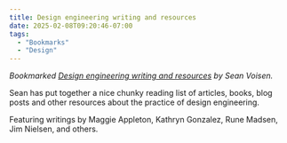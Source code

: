```yaml
---
title: Design engineering writing and resources
date: 2025-02-08T09:20:46-07:00
tags:
  - "Bookmarks"
  - "Design"
---
```


<div class="u-bookmark-of h-cite">
<p><i>Bookmarked <a class="u-url p-name" href="https://sean.voisen.org/blog/design-engineering-resources">Design engineering writing and resources</a> by <span class="p-author">Sean Voisen</span>.</i></p>
</div>

<div class="e-content">
<p>Sean has put together a nice chunky reading list of articles, books, blog posts and other resources about the practice of design engineering.</p>

<p>Featuring writings by Maggie Appleton, Kathryn Gonzalez, Rune Madsen, Jim Nielsen, and others.</p>
</div>
